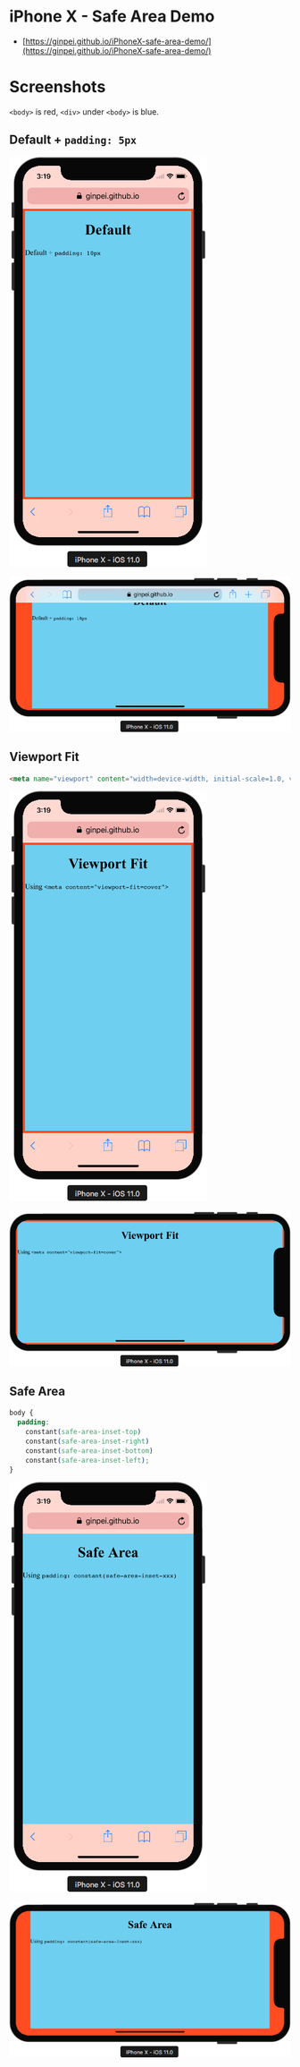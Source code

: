 # iPhone X - Safe Area Demo

- [https://ginpei.github.io/iPhoneX-safe-area-demo/](https://ginpei.github.io/iPhoneX-safe-area-demo/)

# Screenshots

`<body>` is red, `<div>` under `<body>` is blue.

## Default + `padding: 5px`

![Portrait](./doc/default-portrait.png)

![Landscape](./doc/default-landscape.png)

## Viewport Fit

```html
<meta name="viewport" content="width=device-width, initial-scale=1.0, viewport-fit=cover" />
```

![Portrait](./doc/viewport-fit-portrait.png)

![Landscape](./doc/viewport-fit-landscape.png)

## Safe Area

```css
body {
  padding:
    constant(safe-area-inset-top)
    constant(safe-area-inset-right)
    constant(safe-area-inset-bottom)
    constant(safe-area-inset-left);
}
```

![Portrait](./doc/safe-area-portrait.png)

![Landscape](./doc/safe-area-landscape.png)
